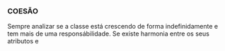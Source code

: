 ### COESÃO
Sempre analizar se a classe está crescendo de forma indefinidamente e tem mais de uma responsábilidade. Se existe harmonia entre os seus atributos e 
